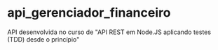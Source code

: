 # api_gerenciador_financeiro
API desenvolvida no curso de "API REST em Node.JS aplicando testes (TDD) desde o princípio"
